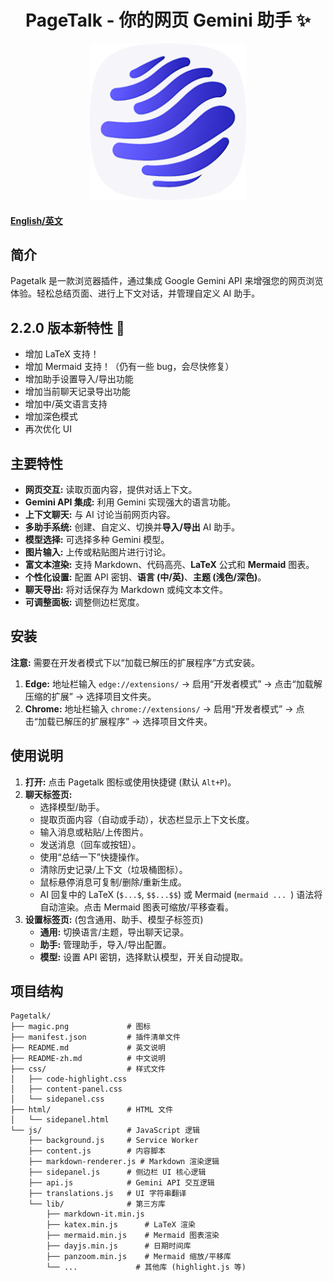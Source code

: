 <h1 align="center">
  <strong>PageTalk - 你的网页 Gemini 助手 ✨</strong>
</h1>

<p align="center">
  <a href="https://github.com/jeanchristophe13v/PageTalk"> <!-- 如果有仓库链接，请替换 -->
    <img src="magic.png?raw=true" alt="Pagetalk 图标" title="Pagetalk 图标" width="250">
  </a>
</p>

#### [English/英文](README.md)

## 简介

Pagetalk 是一款浏览器插件，通过集成 Google Gemini API 来增强您的网页浏览体验。轻松总结页面、进行上下文对话，并管理自定义 AI 助手。

## 2.2.0 版本新特性 🎉

*   增加 LaTeX 支持！
*   增加 Mermaid 支持！（仍有一些 bug，会尽快修复）
*   增加助手设置导入/导出功能
*   增加当前聊天记录导出功能
*   增加中/英文语言支持
*   增加深色模式
*   再次优化 UI

## 主要特性

*   **网页交互:** 读取页面内容，提供对话上下文。
*   **Gemini API 集成:** 利用 Gemini 实现强大的语言功能。
*   **上下文聊天:** 与 AI 讨论当前网页内容。
*   **多助手系统:** 创建、自定义、切换并**导入/导出** AI 助手。
*   **模型选择:** 可选择多种 Gemini 模型。
*   **图片输入:** 上传或粘贴图片进行讨论。
*   **富文本渲染:** 支持 Markdown、代码高亮、**LaTeX** 公式和 **Mermaid** 图表。
*   **个性化设置:** 配置 API 密钥、**语言 (中/英)**、**主题 (浅色/深色)**。
*   **聊天导出:** 将对话保存为 Markdown 或纯文本文件。
*   **可调整面板:** 调整侧边栏宽度。

## 安装

**注意:** 需要在开发者模式下以“加载已解压的扩展程序”方式安装。

1.  **Edge:** 地址栏输入 `edge://extensions/` -> 启用“开发者模式” -> 点击“加载解压缩的扩展” -> 选择项目文件夹。
2.  **Chrome:** 地址栏输入 `chrome://extensions/` -> 启用“开发者模式” -> 点击“加载已解压的扩展程序” -> 选择项目文件夹。

## 使用说明

1.  **打开:** 点击 Pagetalk 图标或使用快捷键 (默认 `Alt+P`)。
2.  **聊天标签页:**
    *   选择模型/助手。
    *   提取页面内容（自动或手动），状态栏显示上下文长度。
    *   输入消息或粘贴/上传图片。
    *   发送消息（回车或按钮）。
    *   使用“总结一下”快捷操作。
    *   清除历史记录/上下文（垃圾桶图标）。
    *   鼠标悬停消息可复制/删除/重新生成。
    *   AI 回复中的 LaTeX (`$...$`, `$$...$$`) 或 Mermaid (```mermaid ... ```) 语法将自动渲染。点击 Mermaid 图表可缩放/平移查看。
3.  **设置标签页:** (包含通用、助手、模型子标签页)
    *   **通用:** 切换语言/主题，导出聊天记录。
    *   **助手:** 管理助手，导入/导出配置。
    *   **模型:** 设置 API 密钥，选择默认模型，开关自动提取。

## 项目结构

```
Pagetalk/
├── magic.png             # 图标
├── manifest.json         # 插件清单文件
├── README.md             # 英文说明
├── README-zh.md          # 中文说明
├── css/                  # 样式文件
│   ├── code-highlight.css
│   ├── content-panel.css
│   └── sidepanel.css
├── html/                 # HTML 文件
│   └── sidepanel.html
└── js/                   # JavaScript 逻辑
    ├── background.js     # Service Worker
    ├── content.js        # 内容脚本
    ├── markdown-renderer.js # Markdown 渲染逻辑
    ├── sidepanel.js      # 侧边栏 UI 核心逻辑
    ├── api.js            # Gemini API 交互逻辑
    ├── translations.js   # UI 字符串翻译
    └── lib/              # 第三方库
        ├── markdown-it.min.js
        ├── katex.min.js      # LaTeX 渲染
        ├── mermaid.min.js    # Mermaid 图表渲染
        ├── dayjs.min.js      # 日期时间库
        ├── panzoom.min.js    # Mermaid 缩放/平移库
        └── ...             # 其他库 (highlight.js 等)